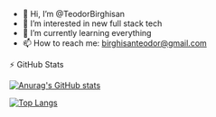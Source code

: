 - 👋 Hi, I’m @TeodorBirghisan
- 👀 I’m interested in new full stack tech
- 🌱 I’m currently learning everything
- 📫 How to reach me: birghisanteodor@gmail.com

:zap: GitHub Stats

[![Anurag's GitHub stats](https://github-readme-stats.vercel.app/api?username=TeodorBirghisan)](https://github.com/anuraghazra/github-readme-stats)

[![Top Langs](https://github-readme-stats.vercel.app/api/top-langs/?username=TeodorBirghisan)](https://github.com/anuraghazra/github-readme-stats)

<!---
TeodorBirghisan/TeodorBirghisan is a ✨ special ✨ repository because its `README.md` (this file) appears on your GitHub profile.
You can click the Preview link to take a look at your changes.
--->
